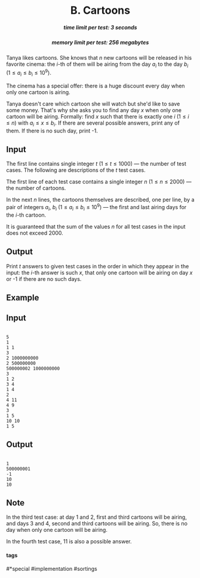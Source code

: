 <h1 style='text-align: center;'> B. Cartoons</h1>

<h5 style='text-align: center;'>time limit per test: 3 seconds</h5>
<h5 style='text-align: center;'>memory limit per test: 256 megabytes</h5>

Tanya likes cartoons. She knows that $n$ new cartoons will be released in his favorite cinema: the $i$-th of them will be airing from the day $a_i$ to the day $b_i$ ($1 \le a_i \le b_i \le 10^9$).

The cinema has a special offer: there is a huge discount every day when only one cartoon is airing.

Tanya doesn't care which cartoon she will watch but she'd like to save some money. That's why she asks you to find any day $x$ when only one cartoon will be airing. Formally: find $x$ such that there is exactly one $i$ ($1 \le i \le n$) with $a_i \le x \le b_i$. If there are several possible answers, print any of them. If there is no such day, print -1.

## Input

The first line contains single integer $t$ ($1 \le t \le 1000$) — the number of test cases. The following are descriptions of the $t$ test cases.

The first line of each test case contains a single integer $n$ ($1 \le n \le 2000$) — the number of cartoons.

In the next $n$ lines, the cartoons themselves are described, one per line, by a pair of integers $a_i$, $b_i$ ($1 \le a_i \le b_i \le 10^9$) — the first and last airing days for the $i$-th cartoon.

It is guaranteed that the sum of the values $n$ for all test cases in the input does not exceed $2000$.

## Output

Print $t$ answers to given test cases in the order in which they appear in the input: the $i$-th answer is such $x$, that only one cartoon will be airing on day $x$ or -1 if there are no such days.

## Example

## Input


```

5
1
1 1
3
2 1000000000
2 500000000
500000002 1000000000
3
1 2
3 4
1 4
2
4 11
4 9
3
1 5
10 10
1 5

```
## Output


```

1
500000001
-1
10
10

```
## Note

In the third test case: at day $1$ and $2$, first and third cartoons will be airing, and days $3$ and $4$, second and third cartoons will be airing. So, there is no day when only one cartoon will be airing.

In the fourth test case, $11$ is also a possible answer.



#### tags 

#*special #implementation #sortings 